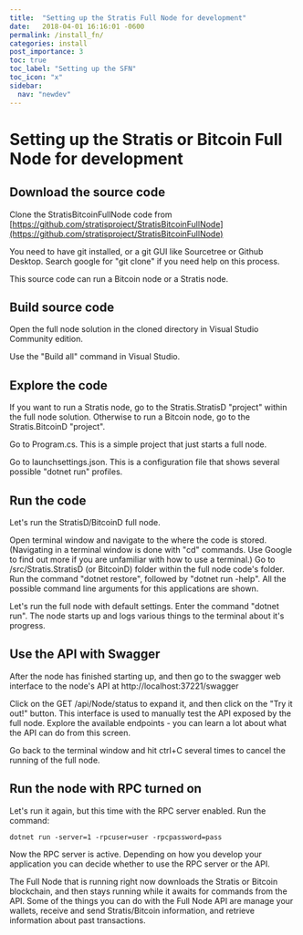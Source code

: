 ```yaml
---
title:  "Setting up the Stratis Full Node for development"
date:   2018-04-01 16:16:01 -0600
permalink: /install_fn/
categories: install
post_importance: 3
toc: true
toc_label: "Setting up the SFN"
toc_icon: "x"
sidebar:
  nav: "newdev"
---
```

# Setting up the Stratis or Bitcoin Full Node for development

## Download the source code

Clone the StratisBitcoinFullNode code from [https://github.com/stratisproject/StratisBitcoinFullNode](https://github.com/stratisproject/StratisBitcoinFullNode)

You need to have git installed, or a git GUI like Sourcetree or Github Desktop. Search google for "git clone" if you need help on this process.

This source code can run a Bitcoin node or a Stratis node.

## Build source code

Open the full node solution in the cloned directory in Visual Studio Community edition.

Use the "Build all" command in Visual Studio.

## Explore the code

If you want to run a Stratis node, go to the Stratis.StratisD "project" within the full node solution. Otherwise to run a Bitcoin node, go to the Stratis.BitcoinD "project".

Go to Program.cs. This is a simple project that just starts a full node.

Go to launchsettings.json. This is a configuration file that shows several possible "dotnet run" profiles.

## Run the code

Let's run the StratisD/BitcoinD full node.

Open terminal window and navigate to the where the code is stored. (Navigating in a terminal window is done with "cd" commands. Use Google to find out more if you are unfamiliar with how to use a terminal.) Go to /src/Stratis.StratisD (or BitcoinD) folder within the full node code's folder. Run the command "dotnet restore", followed by "dotnet run -help". All the possible command line arguments for this applications are shown.

Let's run the full node with default settings. Enter the command "dotnet run". The node starts up and logs various things to the terminal about it's progress.

## Use the API with Swagger

After the node has finished starting up, and then go to the swagger web interface to the node's API at http://localhost:37221/swagger

Click on the GET /api/Node/status to expand it, and then click on the "Try it out!" button. This interface is used to manually test the API exposed by the full node. Explore the available endpoints - you can learn a lot about what the API can do from this screen.

Go back to the terminal window and hit ctrl+C several times to cancel the running of the full node.

## Run the node with RPC turned on

Let's run it again, but this time with the RPC server enabled. Run the command:

```
dotnet run -server=1 -rpcuser=user -rpcpassword=pass
```

Now the RPC server is active. Depending on how you develop your application you can decide whether to use the RPC server or the API.

The Full Node that is running right now downloads the Stratis or Bitcoin blockchain, and then stays running while it awaits for commands from the API. Some of the things you can do with the Full Node API are manage your wallets, receive and send Stratis/Bitcoin information, and retrieve information about past transactions.
